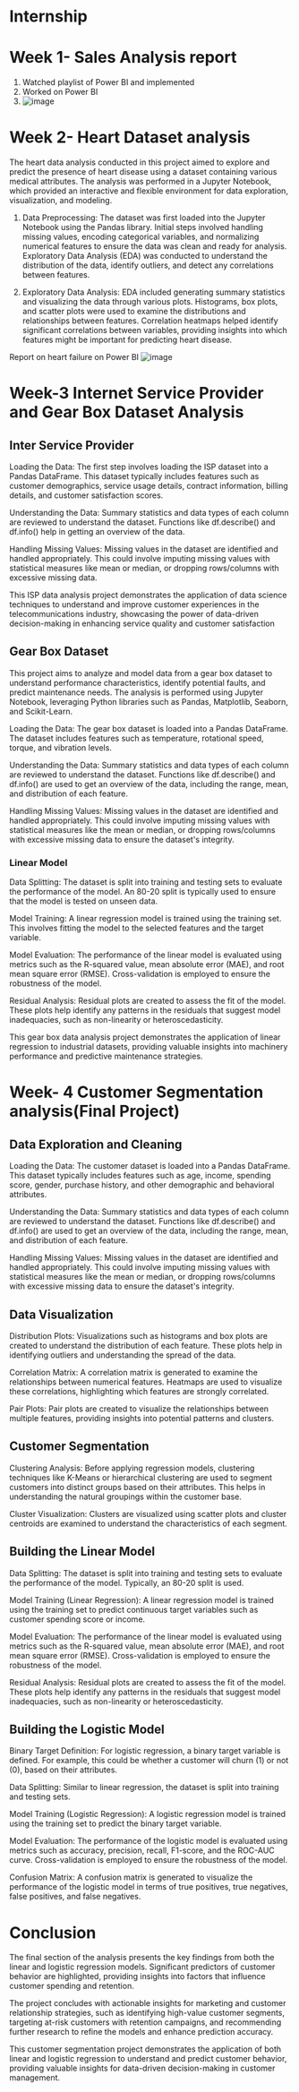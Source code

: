 # Internship
# Week 1- Sales Analysis report
1. Watched playlist of Power BI and implemented
2. Worked on Power BI
3. ![image](https://github.com/user-attachments/assets/5741a249-19f8-4569-a9d1-8c64b34d485b)

# Week 2- Heart Dataset analysis

The heart data analysis conducted in this project aimed to explore and predict the presence of heart disease using a dataset containing various medical attributes. The analysis was performed in a Jupyter Notebook, which provided an interactive and flexible environment for data exploration, visualization, and modeling.

1. Data Preprocessing:
The dataset was first loaded into the Jupyter Notebook using the Pandas library. Initial steps involved handling missing values, encoding categorical variables, and normalizing numerical features to ensure the data was clean and ready for analysis. Exploratory Data Analysis (EDA) was conducted to understand the distribution of the data, identify outliers, and detect any correlations between features.

2. Exploratory Data Analysis:
EDA included generating summary statistics and visualizing the data through various plots. Histograms, box plots, and scatter plots were used to examine the distributions and relationships between features. Correlation heatmaps helped identify significant correlations between variables, providing insights into which features might be important for predicting heart disease.

Report on heart failure on Power BI
![image](https://github.com/user-attachments/assets/666f55ff-5c8a-4acc-af19-41e330d58e28)


# Week-3 Internet Service Provider and Gear Box Dataset Analysis

## Inter Service Provider 

Loading the Data: The first step involves loading the ISP dataset into a Pandas DataFrame. This dataset typically includes features such as customer demographics, service usage details, contract information, billing details, and customer satisfaction scores.

Understanding the Data: Summary statistics and data types of each column are reviewed to understand the dataset. Functions like df.describe() and df.info() help in getting an overview of the data.

Handling Missing Values: Missing values in the dataset are identified and handled appropriately. This could involve imputing missing values with statistical measures like mean or median, or dropping rows/columns with excessive missing data.

This ISP data analysis project demonstrates the application of data science techniques to understand and improve customer experiences in the telecommunications industry, showcasing the power of data-driven decision-making in enhancing service quality and customer satisfaction

## Gear Box Dataset

This project aims to analyze and model data from a gear box dataset to understand performance characteristics, identify potential faults, and predict maintenance needs. The analysis is performed using Jupyter Notebook, leveraging Python libraries such as Pandas, Matplotlib, Seaborn, and Scikit-Learn.

Loading the Data: The gear box dataset is loaded into a Pandas DataFrame. The dataset includes features such as temperature, rotational speed, torque, and vibration levels.

Understanding the Data: Summary statistics and data types of each column are reviewed to understand the dataset. Functions like df.describe() and df.info() are used to get an overview of the data, including the range, mean, and distribution of each feature.

Handling Missing Values: Missing values in the dataset are identified and handled appropriately. This could involve imputing missing values with statistical measures like the mean or median, or dropping rows/columns with excessive missing data to ensure the dataset's integrity.

### Linear Model

Data Splitting: The dataset is split into training and testing sets to evaluate the performance of the model. An 80-20 split is typically used to ensure that the model is tested on unseen data.

Model Training: A linear regression model is trained using the training set. This involves fitting the model to the selected features and the target variable.

Model Evaluation: The performance of the linear model is evaluated using metrics such as the R-squared value, mean absolute error (MAE), and root mean square error (RMSE). Cross-validation is employed to ensure the robustness of the model.

Residual Analysis: Residual plots are created to assess the fit of the model. These plots help identify any patterns in the residuals that suggest model inadequacies, such as non-linearity or heteroscedasticity.

This gear box data analysis project demonstrates the application of linear regression to industrial datasets, providing valuable insights into machinery performance and predictive maintenance strategies.

# Week- 4 Customer Segmentation analysis(Final Project)

## Data Exploration and Cleaning

Loading the Data: The customer dataset is loaded into a Pandas DataFrame. This dataset typically includes features such as age, income, spending score, gender, purchase history, and other demographic and behavioral attributes.

Understanding the Data: Summary statistics and data types of each column are reviewed to understand the dataset. Functions like df.describe() and df.info() are used to get an overview of the data, including the range, mean, and distribution of each feature.

Handling Missing Values: Missing values in the dataset are identified and handled appropriately. This could involve imputing missing values with statistical measures like the mean or median, or dropping rows/columns with excessive missing data to ensure the dataset's integrity.

## Data Visualization

Distribution Plots: Visualizations such as histograms and box plots are created to understand the distribution of each feature. These plots help in identifying outliers and understanding the spread of the data.

Correlation Matrix: A correlation matrix is generated to examine the relationships between numerical features. Heatmaps are used to visualize these correlations, highlighting which features are strongly correlated.

Pair Plots: Pair plots are created to visualize the relationships between multiple features, providing insights into potential patterns and clusters.

## Customer Segmentation

Clustering Analysis: Before applying regression models, clustering techniques like K-Means or hierarchical clustering are used to segment customers into distinct groups based on their attributes. This helps in understanding the natural groupings within the customer base.

Cluster Visualization: Clusters are visualized using scatter plots and cluster centroids are examined to understand the characteristics of each segment.

## Building the Linear Model

Data Splitting: The dataset is split into training and testing sets to evaluate the performance of the model. Typically, an 80-20 split is used.

Model Training (Linear Regression): A linear regression model is trained using the training set to predict continuous target variables such as customer spending score or income.

Model Evaluation: The performance of the linear model is evaluated using metrics such as the R-squared value, mean absolute error (MAE), and root mean square error (RMSE). Cross-validation is employed to ensure the robustness of the model.

Residual Analysis: Residual plots are created to assess the fit of the model. These plots help identify any patterns in the residuals that suggest model inadequacies, such as non-linearity or heteroscedasticity.

## Building the Logistic Model

Binary Target Definition: For logistic regression, a binary target variable is defined. For example, this could be whether a customer will churn (1) or not (0), based on their attributes.

Data Splitting: Similar to linear regression, the dataset is split into training and testing sets.

Model Training (Logistic Regression): A logistic regression model is trained using the training set to predict the binary target variable.

Model Evaluation: The performance of the logistic model is evaluated using metrics such as accuracy, precision, recall, F1-score, and the ROC-AUC curve. Cross-validation is employed to ensure the robustness of the model.

Confusion Matrix: A confusion matrix is generated to visualize the performance of the logistic model in terms of true positives, true negatives, false positives, and false negatives.

# Conclusion

The final section of the analysis presents the key findings from both the linear and logistic regression models. Significant predictors of customer behavior are highlighted, providing insights into factors that influence customer spending and retention.

The project concludes with actionable insights for marketing and customer relationship strategies, such as identifying high-value customer segments, targeting at-risk customers with retention campaigns, and recommending further research to refine the models and enhance prediction accuracy.

This customer segmentation project demonstrates the application of both linear and logistic regression to understand and predict customer behavior, providing valuable insights for data-driven decision-making in customer management.




